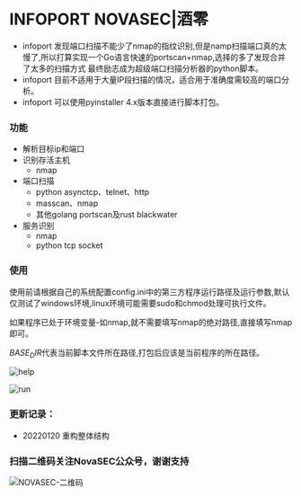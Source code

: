# INFOPORT  NOVASEC|酒零

* infoport 发现端口扫描不能少了nmap的指纹识别,但是namp扫描端口真的太慢了,所以打算实现一个Go语言快速的portscan+nmap,选择的多了发现合并了太多的扫描方式 最终励志成为超级端口扫描分析器的python脚本。 
* infoport 目前不适用于大量IP段扫描的情况，适合用于准确度需较高的端口分析。 
* infoport 可以使用pyinstaller 4.x版本直接进行脚本打包。 


### 功能

* 解析目标ip和端口
* 识别存活主机
  * nmap
* 端口扫描
  * python asynctcp、telnet、http 
  * masscan、nmap 
  * 其他golang portscan及rust blackwater 
* 服务识别
  * nmap
  * python tcp socket

### 使用

使用前请根据自己的系统配置config.ini中的第三方程序运行路径及运行参数,默认仅测试了windows环境,linux环境可能需要sudo和chmod处理可执行文件。

如果程序已处于环境变量-如nmap,就不需要填写nmap的绝对路径,直接填写nmap即可。

 $BASE_DIR$代表当前脚本文件所在路径,打包后应该是当前程序的所在路径。

![help](https://user-images.githubusercontent.com/46115146/150317966-e66fc686-efe2-46d7-a19d-9710c6109275.png)

![run](https://user-images.githubusercontent.com/46115146/150318363-22a78d4c-5ff8-436c-b880-7cca89b94488.png)

### 更新记录：

* 20220120 重构整体结构


### 扫描二维码关注NovaSEC公众号，谢谢支持

![NOVASEC-二维码](https://user-images.githubusercontent.com/46115146/150318610-ad46b4bb-d98e-44c5-ac88-207654f1d3c6.jpg)

